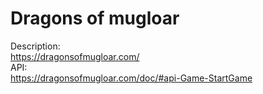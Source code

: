 # Dragons of mugloar
Description:  
https://dragonsofmugloar.com/  
API:  
https://dragonsofmugloar.com/doc/#api-Game-StartGame
